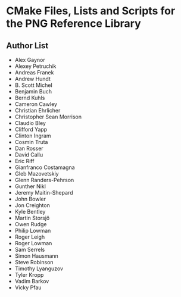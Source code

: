 CMake Files, Lists and Scripts for the PNG Reference Library
============================================================

Author List
-----------

 * Alex Gaynor
 * Alexey Petruchik
 * Andreas Franek
 * Andrew Hundt
 * B. Scott Michel
 * Benjamin Buch
 * Bernd Kuhls
 * Cameron Cawley
 * Christian Ehrlicher
 * Christopher Sean Morrison
 * Claudio Bley
 * Clifford Yapp
 * Clinton Ingram
 * Cosmin Truta
 * Dan Rosser
 * David Callu
 * Eric Riff
 * Gianfranco Costamagna
 * Gleb Mazovetskiy
 * Glenn Randers-Pehrson
 * Gunther Nikl
 * Jeremy Maitin-Shepard
 * John Bowler
 * Jon Creighton
 * Kyle Bentley
 * Martin Storsjö
 * Owen Rudge
 * Philip Lowman
 * Roger Leigh
 * Roger Lowman
 * Sam Serrels
 * Simon Hausmann
 * Steve Robinson
 * Timothy Lyanguzov
 * Tyler Kropp
 * Vadim Barkov
 * Vicky Pfau
